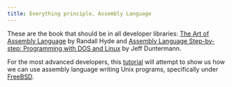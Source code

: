 ```yaml
---
title: Everything principle, Assembly Language
---
```

These are the book that should be in all developer libraries: [The Art of Assembly Language](http://www.amazon.com/exec/obidos/tg/detail/-/1886411972/ref=pd_sim_books_1/103-7435513-2805404?v=glance&s=books) by Randall Hyde and [Assembly Language Step-by-step: Programming with DOS and Linux](http://www.amazon.com/exec/obidos/tg/detail/-/0471375233/ref=ase_whizkidtechnomag/103-7435513-2805404?v=glance&s=books) by Jeff Duntermann.  
  
For the most advanced developers, this [tutorial](http://www.int80h.org) will attempt to show us how we can use assembly language writing Unix programs, specifically under [FreeBSD](http://www.freebsd.org).  

